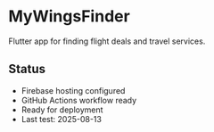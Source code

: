 # MyWingsFinder

Flutter app for finding flight deals and travel services.

## Status
- Firebase hosting configured
- GitHub Actions workflow ready
- Ready for deployment
- Last test: 2025-08-13
